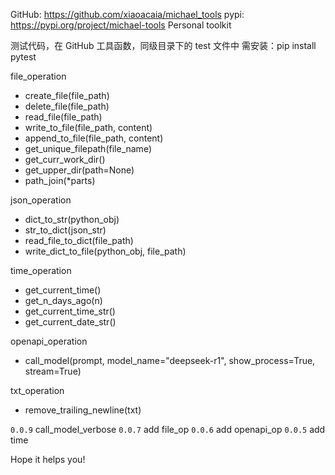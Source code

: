 GitHub: https://github.com/xiaoacaia/michael_tools
pypi: https://pypi.org/project/michael-tools
Personal toolkit

测试代码，在 GitHub 工具函数，同级目录下的 test 文件中
需安装：pip install pytest

file_operation
- create_file(file_path)
- delete_file(file_path)
- read_file(file_path)
- write_to_file(file_path, content)
- append_to_file(file_path, content)
- get_unique_filepath(file_name)
- get_curr_work_dir()
- get_upper_dir(path=None)
- path_join(*parts)

json_operation
- dict_to_str(python_obj)
- str_to_dict(json_str)
- read_file_to_dict(file_path)
- write_dict_to_file(python_obj, file_path)

time_operation
- get_current_time()
- get_n_days_ago(n)
- get_current_time_str()
- get_current_date_str()

openapi_operation
- call_model(prompt, model_name="deepseek-r1", show_process=True, stream=True)

txt_operation
- remove_trailing_newline(txt)

`0.0.9` call_model_verbose
`0.0.7` add file_op
`0.0.6` add openapi_op
`0.0.5` add time

Hope it helps you!